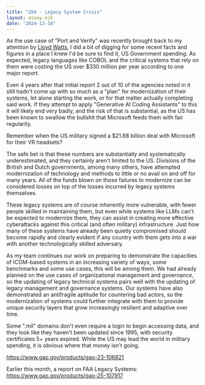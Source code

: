 ```yaml
---
title: "284 - Legacy System Crisis"
layout: essay.njk
date: "2024-12-18"
---
```


As the use case of "Port and Verify" was recently brought back to my
attention by [Lloyd Watts](https://www.linkedin.com/in/lloyd-watts-5523374/), I did a bit of digging for some recent facts
and figures in a place I knew I'd be sure to find it, US Government
spending. As expected, legacy languages like COBOL and the critical
systems that rely on them were costing the US over $330 million per
year according to one major report.

Even 4 years after that initial report 2 out of 10 of the agencies noted
in it still hadn't come up with so much as a "plan" for modernization of
their systems, let alone starting the work, or for that matter actually
completing said work. If they attempt to apply "Generative AI Coding
Assistants" to this it will likely end very badly, and the risk of that
is substantial, as the US has been known to swallow the bullshit that
Microsoft feeds them with fair regularity.

Remember when the US military signed a $21.88 billion deal with
Microsoft for their VR headsets?

The safe bet is that these numbers are substantially and systematically
underestimated, and they certainly aren't limited to the US. Divisions
of the British and Dutch governments, among many others, have attempted
modernization of technology and methods to little or no avail on and off
for many years. All of the funds blown on those failures to modernize
can be considered losses on top of the losses incurred by legacy systems
themselves.

These legacy systems are of course inherently more vulnerable, with
fewer people skilled in maintaining them, but even while systems like
LLMs can't be expected to modernize them, they can assist in creating
more effective cyberattacks against this critical (and often military)
infrastructure. Just how many of these systems have already been quietly
compromised should become rapidly and clearly evident if any country
with them gets into a war with another technologically skilled
adversary.

As my team continues our work on preparing to demonstrate the capacities
of ICOM-based systems in an increasing variety of ways, some benchmarks
and some use cases, this will be among them. We had already planned on
the use cases of organizational management and governance, so the
updating of legacy technical systems pairs well with the updating of
legacy management and governance systems. Our systems have also
demonstrated an antifragile aptitude for countering bad actors, so the
modernization of systems could further integrate with them to provide
unique security layers that grow increasingly resilient and adaptive
over time.

Some ".mil" domains don't even require a login to begin accessing data,
and they look like they haven't been updated since 1995, with security
certificates 5+ years expired. While the US may lead the world in
military spending, it is obvious where that money isn't going.

<https://www.gao.gov/products/gao-23-106821>

Earlier this month, a report on FAA Legacy Systems:
<https://www.gao.gov/products/gao-25-107917>
